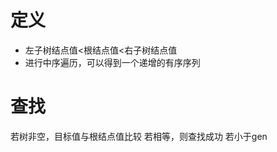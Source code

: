 


# 定义

- 左子树结点值<根结点值<右子树结点值
- 进行中序遍历，可以得到一个递增的有序序列

# 查找
若树非空，目标值与根结点值比较
若相等，则查找成功
若小于gen
<!--stackedit_data:
eyJoaXN0b3J5IjpbLTIwMDY1MjAxNTUsLTIxMDUwNzg5MTNdfQ
==
-->
